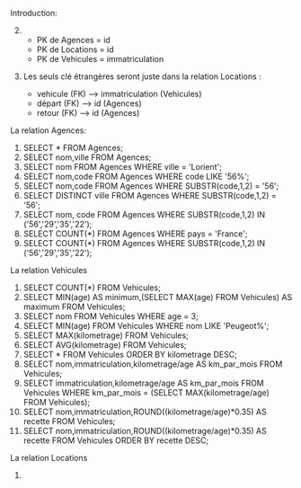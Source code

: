 Introduction:

2. - PK de Agences = id
   - PK de Locations = id
   - PK de Vehicules = immatriculation

3. Les seuls clé étrangères seront juste dans la relation Locations : 
   - vehicule (FK) --> immatriculation (Vehicules)
   - départ (FK) --> id (Agences)
   - retour (FK) --> id (Agences)

La relation Agences:

1. SELECT * FROM Agences;
2. SELECT nom,ville FROM Agences;
3. SELECT nom FROM Agences WHERE ville = 'Lorient';
4. SELECT nom,code FROM Agences WHERE code LIKE '56%';
5. SELECT nom,code FROM Agences WHERE SUBSTR(code,1,2) = '56';
6. SELECT DISTINCT ville FROM Agences WHERE SUBSTR(code,1,2) = '56';
7. SELECT nom, code FROM Agences WHERE SUBSTR(code,1,2) IN ('56','29','35','22');
8. SELECT COUNT(*) FROM Agences WHERE pays = 'France';
9. SELECT COUNT(*) FROM Agences WHERE SUBSTR(code,1,2) IN ('56','29','35','22');

La relation Vehicules

1. SELECT COUNT(*) FROM Vehicules;
2. SELECT MIN(age) AS minimum,(SELECT MAX(age) FROM Vehicules) AS maximum FROM Vehicules;
3. SELECT nom FROM Vehicules WHERE age = 3;
4. SELECT MIN(age) FROM Vehicules WHERE nom LIKE 'Peugeot%';
5. SELECT MAX(kilometrage) FROM Vehicules;
6. SELECT AVG(kilometrage) FROM Vehicules;
7. SELECT * FROM Vehicules ORDER BY kilometrage DESC;
8. SELECT nom,immatriculation,kilometrage/age AS km_par_mois FROM Vehicules;
9. SELECT immatriculation,kilometrage/age AS km_par_mois FROM Vehicules WHERE km_par_mois = (SELECT MAX(kilometrage/age) FROM Vehicules);
10. SELECT nom,immatriculation,ROUND((kilometrage/age)*0.35) AS recette FROM Vehicules;
11. SELECT nom,immatriculation,ROUND((kilometrage/age)*0.35) AS recette FROM Vehicules ORDER BY recette DESC;

La relation Locations

1.
